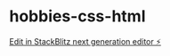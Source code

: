 # hobbies-css-html

[Edit in StackBlitz next generation editor ⚡️](https://stackblitz.com/~/github.com/YuvashreeRchan/hobbies-css-html)